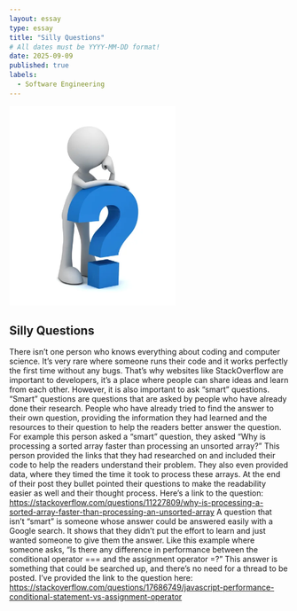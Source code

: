 ```yaml
---
layout: essay
type: essay
title: "Silly Questions"
# All dates must be YYYY-MM-DD format!
date: 2025-09-09
published: true
labels:
  - Software Engineering
---
```


<img width="300px" class="rounded float-start pe-4" src="../img/q.jpg">

## Silly Questions

  There isn’t one person who knows everything about coding and computer science. It’s very rare where someone runs their code and it works perfectly the first time without any bugs. That’s why websites like StackOverflow are important to developers, it’s a place where people can share ideas and learn from each other. However, it is also important to ask “smart” questions.
  “Smart” questions are questions that are asked by people who have already done their research. People who have already tried to find the answer to their own question, providing the information they had learned and the resources to their question to help the readers better answer the question. For example this person asked a “smart” question, they asked “Why is processing a sorted array faster than processing an unsorted array?” This person provided the links that they had researched on and included their code to help the readers understand their problem. They also even provided data, where they timed the time it took to process these arrays. At the end of their post they bullet pointed their questions to make the readability easier as well and their thought process. Here’s a link to the question: https://stackoverflow.com/questions/11227809/why-is-processing-a-sorted-array-faster-than-processing-an-unsorted-array
  A question that isn’t “smart” is someone whose answer could be answered easily with a Google search. It shows that they didn’t put the effort to learn and just wanted someone to give them the answer. Like this example where someone asks, “Is there any difference in performance between the conditional operator === and the assignment operator =?” This answer is something that could be searched up, and there’s no need for a thread to be posted. I’ve provided the link to the question here: https://stackoverflow.com/questions/17686749/javascript-performance-conditional-statement-vs-assignment-operator
